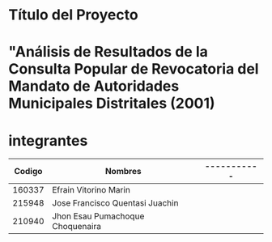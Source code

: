 
# Título del Proyecto
# "Análisis de Resultados de la Consulta Popular de Revocatoria del Mandato de Autoridades Municipales Distritales (2001)
# integrantes


| Codigo        | Nombres | ----------- |
| --------------| ------- | ----------- |
| 160337        | Efrain Vitorino Marin         |
| 215948        | Jose Francisco Quentasi Juachin |
| 210940        | Jhon Esau Pumachoque Choquenaira |

